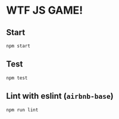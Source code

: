 # WTF JS GAME!


## Start
```shell script
npm start
```


## Test
```shell script
npm test
```


## Lint with eslint (`airbnb-base`) 
```shell script
npm run lint
```
